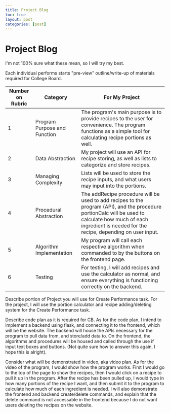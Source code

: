 ```yaml
---
title: Project Blog
toc: true
layout: post
categories: [post]
---
```

#  Project Blog
I'm not 100% sure what these mean, so I will try my best. 

Each individual performs starts "pre-view" outline/write-up of materials required for College Board. 

| Number on Rubric | Category | For My Project | 
| --- | --- | --- |
| 1 | Program Purpose and Function | The program's main purpose is to provide recipes to the user for convenience. The program functions as a simple tool for calculating recipe portions as well. |
| 2 | Data Abstraction | My project will use an API for recipe storing, as well as lists to categorize and store recipes. |
| 3 | Managing Complexity | Lists will be used to store the recipe inputs, and what users may input into the portions. |
| 4 | Procedural Abstraction | The addRecipe procedure will be used to add recipes to the program (API), and the procedure portionCalc will be used to calculate how much of each ingredient is needed for the recipe, depending on user input. |
| 5 | Algorithm Implementation | My program will call each respective algorithm when commanded to by the buttons on the frontend page. |
| 6 | Testing | For testing, I will add recipes and use the calculator as normal, and ensure everything is functioning correctly on the backend. |

Describe portion of Project you will use for Create Performance task.
For the project, I will use the portion calculator and recipe adding/deleting system for the Create Performance task.

Describe code plan as it is required for CB.
As for the code plan, I intend to implement a backend using flask, and connecting it to the frontend, which will be the website. The backend will house the APIs necessary for the program to pull data from, and store/add data to. On the frontend, the algorithms and procedures will be housed and called through the use if input text boxes and buttons. (Not quite sure how to answer this again, I hope this is alright).

Consider what will be demonstrated in video, aka video plan.
As for the video of the program, I would show how the program works. First I would go to the top of the page to show the recipes, then I would click on a recipe to pull it up in the program. After the recipe has been pulled up, I would type in how many portions of the recipe I want, and then submit it to the program to calculate how much of each ingredient is needed. I will also demonstrate the frontend and backend create/delete commands, and explain that the delete command is not accessable in the frontend because I do not want users deleting the recipes on the website.
